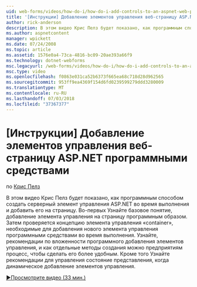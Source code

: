 ```yaml
---
uid: web-forms/videos/how-do-i/how-do-i-add-controls-to-an-aspnet-web-page-programmatically
title: '[Инструкции] Добавление элементов управления веб-страницу ASP.NET программными средствами | Документация Майкрософт'
author: rick-anderson
description: В этом видео Крис Пелз будет показано, как программным способом создать серверный элемент управления ASP.NET во время выполнения и добавить его на страницу. Во-первых Узнайте o основной принцип...
ms.author: aspnetcontent
manager: wpickett
ms.date: 07/24/2008
ms.topic: article
ms.assetid: 1576e0a4-73ca-4816-bc09-20ae393a66f9
ms.technology: dotnet-webforms
msc.legacyurl: /web-forms/videos/how-do-i/how-do-i-add-controls-to-an-aspnet-web-page-programmatically
msc.type: video
ms.openlocfilehash: f0863e031ca52b6373f665ea68c718d28d962565
ms.sourcegitcommit: 953ff9ea4369f154d6fd0239599279ddd3280009
ms.translationtype: MT
ms.contentlocale: ru-RU
ms.lasthandoff: 07/03/2018
ms.locfileid: "37367377"
---
```

<a name="how-do-i-add-controls-to-an-aspnet-web-page-programmatically"></a>[Инструкции] Добавление элементов управления веб-страницу ASP.NET программными средствами
====================
по [Крис Пелз](https://twitter.com/chrispels)

В этом видео Крис Пелз будет показано, как программным способом создать серверный элемент управления ASP.NET во время выполнения и добавить его на страницу. Во-первых Узнайте базовое понятие, добавление элемента управления на страницу программным образом. Затем проверяется концепцию элемента управления «container», необходимые для добавления нового элемента управления программными средствами во время выполнения. Узнайте, рекомендации по вложенности программного добавления элементов управления, и как отдельные методы создания можно предприятиям процесс, чтобы сделать его более удобным. Кроме того Узнайте рекомендации для управления состояние представления, когда динамическое добавление элементов управления.

[&#9654;Просмотрите видео (33 мин.)](https://channel9.msdn.com/Blogs/ASP-NET-Site-Videos/how-do-i-add-controls-to-an-aspnet-web-page-programmatically)
